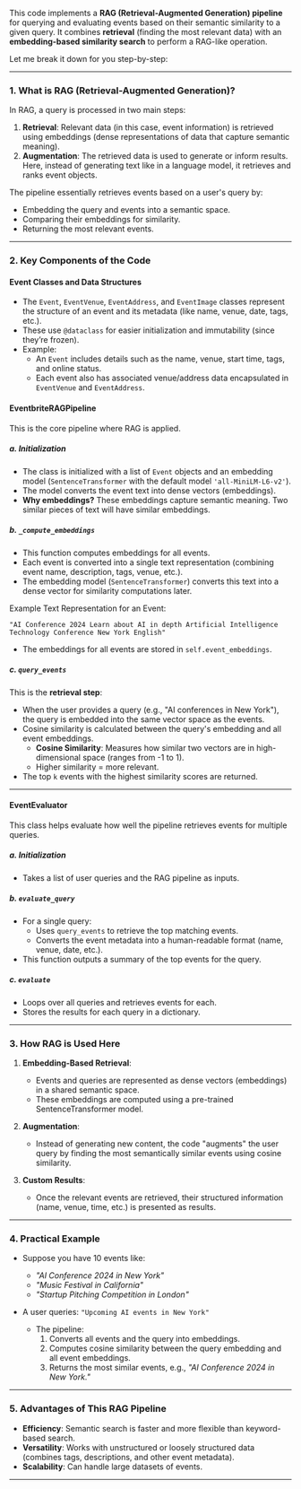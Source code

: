 This code implements a **RAG (Retrieval-Augmented Generation) pipeline** for querying and evaluating events based on their semantic similarity to a given query. It combines **retrieval** (finding the most relevant data) with an **embedding-based similarity search** to perform a RAG-like operation.

Let me break it down for you step-by-step:

---

### **1. What is RAG (Retrieval-Augmented Generation)?**
In RAG, a query is processed in two main steps:
1. **Retrieval**: Relevant data (in this case, event information) is retrieved using embeddings (dense representations of data that capture semantic meaning).
2. **Augmentation**: The retrieved data is used to generate or inform results. Here, instead of generating text like in a language model, it retrieves and ranks event objects.

The pipeline essentially retrieves events based on a user's query by:
- Embedding the query and events into a semantic space.
- Comparing their embeddings for similarity.
- Returning the most relevant events.

---

### **2. Key Components of the Code**

#### **Event Classes and Data Structures**
- The `Event`, `EventVenue`, `EventAddress`, and `EventImage` classes represent the structure of an event and its metadata (like name, venue, date, tags, etc.).
- These use `@dataclass` for easier initialization and immutability (since they’re frozen).
- Example:
  - An `Event` includes details such as the name, venue, start time, tags, and online status.
  - Each event also has associated venue/address data encapsulated in `EventVenue` and `EventAddress`.

#### **EventbriteRAGPipeline**
This is the core pipeline where RAG is applied.

##### **a. Initialization**
- The class is initialized with a list of `Event` objects and an embedding model (`SentenceTransformer` with the default model `'all-MiniLM-L6-v2'`).
- The model converts the event text into dense vectors (embeddings).
- **Why embeddings?** These embeddings capture semantic meaning. Two similar pieces of text will have similar embeddings.

##### **b. `_compute_embeddings`**
- This function computes embeddings for all events.
- Each event is converted into a single text representation (combining event name, description, tags, venue, etc.).
- The embedding model (`SentenceTransformer`) converts this text into a dense vector for similarity computations later.

Example Text Representation for an Event:
```
"AI Conference 2024 Learn about AI in depth Artificial Intelligence Technology Conference New York English"
```

- The embeddings for all events are stored in `self.event_embeddings`.

##### **c. `query_events`**
This is the **retrieval step**:
- When the user provides a query (e.g., "AI conferences in New York"), the query is embedded into the same vector space as the events.
- Cosine similarity is calculated between the query's embedding and all event embeddings.
  - **Cosine Similarity**: Measures how similar two vectors are in high-dimensional space (ranges from -1 to 1).
  - Higher similarity = more relevant.
- The top `k` events with the highest similarity scores are returned.

---

#### **EventEvaluator**
This class helps evaluate how well the pipeline retrieves events for multiple queries.

##### **a. Initialization**
- Takes a list of user queries and the RAG pipeline as inputs.

##### **b. `evaluate_query`**
- For a single query:
  - Uses `query_events` to retrieve the top matching events.
  - Converts the event metadata into a human-readable format (name, venue, date, etc.).
- This function outputs a summary of the top events for the query.

##### **c. `evaluate`**
- Loops over all queries and retrieves events for each.
- Stores the results for each query in a dictionary.

---

### **3. How RAG is Used Here**
1. **Embedding-Based Retrieval**:  
   - Events and queries are represented as dense vectors (embeddings) in a shared semantic space.
   - These embeddings are computed using a pre-trained SentenceTransformer model.

2. **Augmentation**:  
   - Instead of generating new content, the code "augments" the user query by finding the most semantically similar events using cosine similarity.

3. **Custom Results**:  
   - Once the relevant events are retrieved, their structured information (name, venue, time, etc.) is presented as results.

---

### **4. Practical Example**
- Suppose you have 10 events like:
  - *"AI Conference 2024 in New York"*
  - *"Music Festival in California"*
  - *"Startup Pitching Competition in London"*

- A user queries: `"Upcoming AI events in New York"`
  - The pipeline:
    1. Converts all events and the query into embeddings.
    2. Computes cosine similarity between the query embedding and all event embeddings.
    3. Returns the most similar events, e.g., *"AI Conference 2024 in New York."*

---

### **5. Advantages of This RAG Pipeline**
- **Efficiency**: Semantic search is faster and more flexible than keyword-based search.
- **Versatility**: Works with unstructured or loosely structured data (combines tags, descriptions, and other event metadata).
- **Scalability**: Can handle large datasets of events.

---
